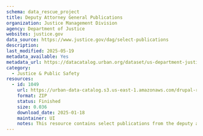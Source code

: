 ```yaml
---
schema: data_rescue_project 
title: Deputy Attorney General Publications
organization: Justice Management Division
agency: Department of Justice
websites: justice.gov
data_source: https://www.justice.gov/dag/select-publications
description: 
last_modified: 2025-05-19
metadata_available: Yes
metadata_url: https://datacatalog.urban.org/dataset/us-department-justice-deputy-attorney-general-publications
category:
  - Justice & Public Safety 
resources:
  - id: 1049
    url: https://urban-data-catalog.s3.us-east-1.amazonaws.com/drupal-root-live/2025/03/28/justice-and-safety/doj-deputy-ag-publications/data.zip
    format: ZIP
    status: Finished
    size: 0.036
    download_date: 2025-01-18
    maintainer: UI
    notes: This resource contains select publications from the deputy attorney general during the Biden administration.
---
```

